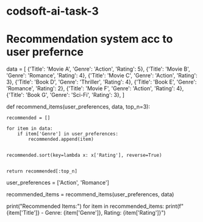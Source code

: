 # codsoft-ai-task-3
# Recommendation system acc to user prefernce
data = [
    {'Title': 'Movie A', 'Genre': 'Action', 'Rating': 5},
    {'Title': 'Movie B', 'Genre': 'Romance', 'Rating': 4},
    {'Title': 'Movie C', 'Genre': 'Action', 'Rating': 3},
    {'Title': 'Book D', 'Genre': 'Thriller', 'Rating': 4},
    {'Title': 'Book E', 'Genre': 'Romance', 'Rating': 2},
    {'Title': 'Movie F', 'Genre': 'Action', 'Rating': 4},
    {'Title': 'Book G', 'Genre': 'Sci-Fi', 'Rating': 3},
]


def recommend_items(user_preferences, data, top_n=3):
   
    recommended = []

    for item in data:
        if item['Genre'] in user_preferences:
            recommended.append(item)

  
    recommended.sort(key=lambda x: x['Rating'], reverse=True)


    return recommended[:top_n]


user_preferences = ['Action', 'Romance']


recommended_items = recommend_items(user_preferences, data)


print("Recommended Items:")
for item in recommended_items:
    print(f"{item['Title']} - Genre: {item['Genre']}, Rating: {item['Rating']}")
